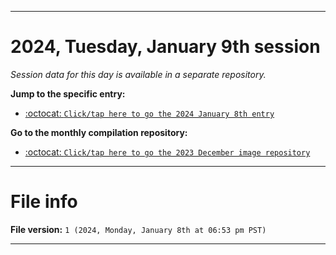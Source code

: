 
***

# 2024, Tuesday, January 9th session

_Session data for this day is available in a separate repository._

**Jump to the specific entry:**

- [:octocat: `Click/tap here to go the 2024 January 8th entry`](https://github.com/seanpm2001/SeansLifeArchive_Images_MotorWorld_CarFactory_Y2023_V6/tree/SeansLifeArchive_Images_MotorWorld_CarFactory_Y2023_V6_Main-dev/01_January/08/)

**Go to the monthly compilation repository:**

- [:octocat: `Click/tap here to go the 2023 December image repository`](https://github.com/seanpm2001/SeansLifeArchive_Images_MotorWorld_CarFactory_Y2023_V6/)

***

# File info

**File version:** `1 (2024, Monday, January 8th at 06:53 pm PST)`

***
